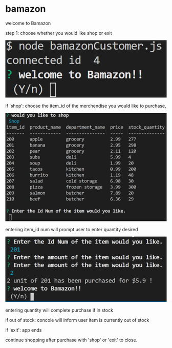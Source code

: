 # bamazon
welcome to Bamazon

step 1: choose whether you would like shop or exit

![start](./cap2.png)

if 'shop': choose the item_id of the merchendise you would like to purchase, 

![start](./cap3.png)

entering item_id num will prompt user to enter quantity desired

![start](./cap4.png)

entering quantity will complete purchase if in stock

if out of stock: concole will inform user item is currently out of stock

if 'exit': app ends

continue shopping after purchase with 'shop' or 'exit' to close.


